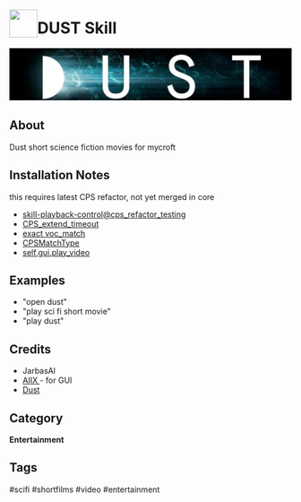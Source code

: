 # <img src='./res/icon/dust_icon.jpg' card_color='#40DBB0' width='50' height='50' style='vertical-align:bottom'/>DUST Skill

![](./res/dust_logo.png)


## About 

Dust short science fiction movies for mycroft


## Installation Notes

this requires latest CPS refactor, not yet merged in core

- [skill-playback-control@cps_refactor_testing](https://github.com/JarbasAl/skill-playback-control/tree/cps_refactor_testing)
- [CPS_extend_timeout](https://github.com/MycroftAI/mycroft-core/pull/2666)
- [exact voc_match](https://github.com/MycroftAI/mycroft-core/pull/2675)
- [CPSMatchType](https://github.com/MycroftAI/mycroft-core/pull/2660)
- [self.gui.play_video](https://github.com/MycroftAI/mycroft-core/pull/2683)

## Examples 

* "open dust"
* "play sci fi short movie"
* "play dust"

## Credits 
- JarbasAl
- [AIIX ](https://github.com/AIIX/) - for GUI
- [Dust](https://www.youtube.com/c/watchdust)

## Category
**Entertainment**

## Tags
#scifi
#shortfilms
#video
#entertainment